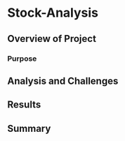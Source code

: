 # Stock-Analysis

## Overview of Project

### Purpose

## Analysis and Challenges

## Results

## Summary
